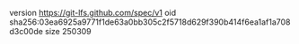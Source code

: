 version https://git-lfs.github.com/spec/v1
oid sha256:03ea6925a9771f1de63a0bb305c2f5718d629f390b414f6ea1af1a708d3c00de
size 250309
